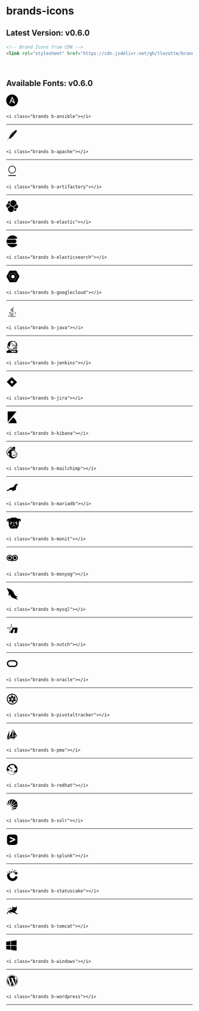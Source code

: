 # brands-icons

## Latest Version: **v0.6.0**


```html
<!-- Brand Icons from CDN -->
<link rel="stylesheet" href="https://cdn.jsdelivr.net/gh/tlezotte/brand-icons@0.6/style.css">
```

<br>

## Available Fonts: **v0.6.0**

![](img/PNG/ansible.png) 

`<i class="brands b-ansible"></i>`

---

![](img/PNG/apache.png) 

`<i class="brands b-apache"></i>`

---

![](img/PNG/artifactory.png) 

`<i class="brands b-artifactory"></i>`

---

![](img/PNG/elastic.png) 

`<i class="brands b-elastic"></i>`

---

![](img/PNG/elasticsearch.png) 

`<i class="brands b-elasticsearch"></i>`

---

![](img/PNG/googlecloud.png) 

`<i class="brands b-googlecloud"></i>`

---

![](img/PNG/java.png) 

`<i class="brands b-java"></i>`

---

![](img/PNG/jenkins.png) 

`<i class="brands b-jenkins"></i>`

---

![](img/PNG/jira.png) 

`<i class="brands b-jira"></i>`

---

![](img/PNG/kibana.png) 

`<i class="brands b-kibana"></i>`

---

![](img/PNG/mailchimp.png) 

`<i class="brands b-mailchimp"></i>`

---

![](img/PNG/mariadb.png) 

`<i class="brands b-mariadb"></i>`

---

![](img/PNG/monit.png) 

`<i class="brands b-monit"></i>`

---

![](img/PNG/monyog.png) 

`<i class="brands b-monyog"></i>`

---

![](img/PNG/mysql.png) 

`<i class="brands b-mysql"></i>`

---

![](img/PNG/nutch.png) 

`<i class="brands b-nutch"></i>`

---

![](img/PNG/oracle.png) 

`<i class="brands b-oracle"></i>`

---

![](img/PNG/pivotaltracker.png) 

`<i class="brands b-pivotaltracker"></i>`

---

![](img/PNG/pma.png) 

`<i class="brands b-pma"></i>`

---

![](img/PNG/redhat.png) 

`<i class="brands b-redhat"></i>`

---

![](img/PNG/solr.png) 

`<i class="brands b-solr"></i>`

---

![](img/PNG/splunk.png) 

`<i class="brands b-splunk"></i>`

---

![](img/PNG/statuscake.png) 

`<i class="brands b-statuscake"></i>`

---

![](img/PNG/tomcat.png) 

`<i class="brands b-tomcat"></i>`

---

![](img/PNG/windows.png) 

`<i class="brands b-windows"></i>`

---

![](img/PNG/wordpress.png)

`<i class="brands b-wordpress"></i>`

---
